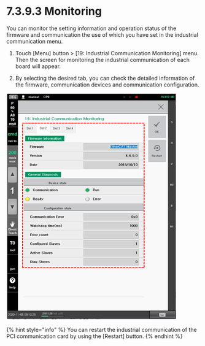 # 7.3.9.3 Monitoring

You can monitor the setting information and operation status of the firmware and communication the use of which you have set in the industrial communication menu.

1.	Touch \[Menu\] button &gt; \[19: Industrial Communication Monitoring\] menu. Then the screen for monitoring the industrial communication of each board will appear.

2.	By selecting the desired tab, you can check the detailed information of the firmware, communication devices and communication configuration. 

![](../../../_assets/image%20%28450%29.png)

{% hint style="info" %}
You can restart the industrial communication of the PCI communication card by using the \[Restart\] button.
{% endhint %}

